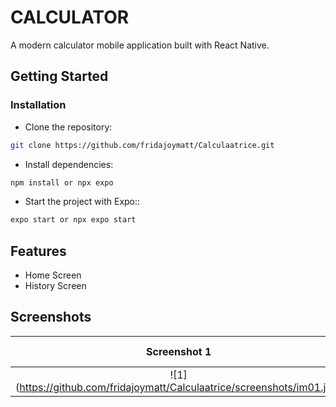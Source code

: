 # CALCULATOR

A modern calculator mobile application built with React Native.

## Getting Started

### Installation

- Clone the repository:

```bash
git clone https://github.com/fridajoymatt/Calculaatrice.git
```

- Install dependencies:

```bash
npm install or npx expo
```

- Start the project with Expo::

```bash
expo start or npx expo start
```

## Features

- Home Screen
- History Screen

## Screenshots

|                               Screenshot 1                                | Screenshot 2 | Screenshot 3 |
| :-----------------------------------------------------------------------: | :----------: | :----------: |
| ![1] (https://github.com/fridajoymatt/Calculaatrice/screenshots/im01.jpg) |
